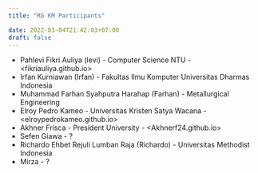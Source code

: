 ```yaml
---
title: "RG KM Participants"

date: 2022-03-04T21:42:03+07:00
draft: false
---
```


- Pahlevi Fikri Auliya (levi) - Computer Science NTU - <fikriauliya.github.io>
- Irfan Kurniawan (Irfan) - Fakultas Ilmu Komputer Universitas Dharmas Indonesia
- Muhammad Farhan Syahputra Harahap (Farhan) - Metallurgical Engineering
- Elroy Pedro Kameo - Universitas Kristen Satya Wacana - <elroypedrokameo.github.io>
- Akhner Frisca - President University - <Akhnerf24.github.io>
- Sefen Giawa - ?
- Richardo Ehbet Rejuli Lumban Raja (Richardo) - Universitas Methodist Indonesia
- Mirza - ?
